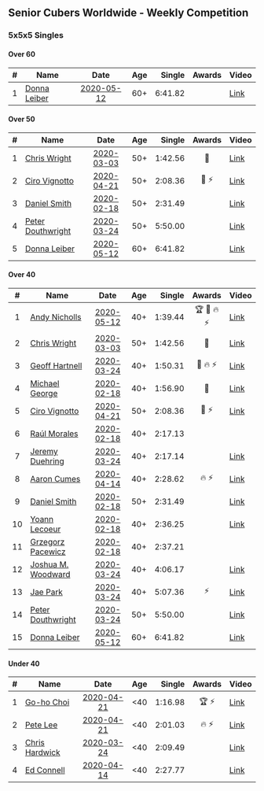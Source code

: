 ## Senior Cubers Worldwide - Weekly Competition
### 5x5x5 Singles

#### Over 60

| # | Name | Date | Age | Single | Awards | Video |
| :--: | -- | :--: | :--: | --: | :--: | -- |
| 1 | [Donna Leiber](../persons/donna_leiber.md) | [2020-05-12](results/2020-05-12.md) | 60+ | 6:41.82 |  | [Link](https://www.facebook.com/events/276138643524223/permalink/278589523279135/) |

#### Over 50

| # | Name | Date | Age | Single | Awards | Video |
| :--: | -- | :--: | :--: | --: | :--: | -- |
| 1 | [Chris Wright](../persons/chris_wright.md) | [2020-03-03](results/2020-03-03.md) | 50+ | 1:42.56 | 🥇 | [Link](https://www.facebook.com/events/2637344919882558/permalink/2639952702955113/) |
| 2 | [Ciro Vignotto](../persons/ciro_vignotto.md) | [2020-04-21](results/2020-04-21.md) | 50+ | 2:08.36 | 🥈 ⚡ | [Link](https://www.facebook.com/ciro.vignotto/videos/10221784538578284/) |
| 3 | [Daniel Smith](../persons/daniel_smith.md) | [2020-02-18](results/2020-02-18.md) | 50+ | 2:31.49 |  | [Link](https://www.facebook.com/events/538921670053895/permalink/539390146673714/) |
| 4 | [Peter Douthwright](../persons/peter_douthwright.md) | [2020-03-24](results/2020-03-24.md) | 50+ | 5:50.00 |  | [Link](https://www.facebook.com/events/5078365835514885/permalink/5098666160151519/) |
| 5 | [Donna Leiber](../persons/donna_leiber.md) | [2020-05-12](results/2020-05-12.md) | 60+ | 6:41.82 |  | [Link](https://www.facebook.com/events/276138643524223/permalink/278589523279135/) |

#### Over 40

| # | Name | Date | Age | Single | Awards | Video |
| :--: | -- | :--: | :--: | --: | :--: | -- |
| 1 | [Andy Nicholls](../persons/andy_nicholls.md) | [2020-05-12](results/2020-05-12.md) | 40+ | 1:39.44 | 🏆 🥇 🔥 ⚡ | [Link](https://www.facebook.com/events/276138643524223/permalink/276779116793509/) |
| 2 | [Chris Wright](../persons/chris_wright.md) | [2020-03-03](results/2020-03-03.md) | 50+ | 1:42.56 | 🥇 | [Link](https://www.facebook.com/events/2637344919882558/permalink/2639952702955113/) |
| 3 | [Geoff Hartnell](../persons/geoff_hartnell.md) | [2020-03-24](results/2020-03-24.md) | 40+ | 1:50.31 | 🥈 🔥 ⚡ | [Link](https://www.facebook.com/events/5078365835514885/permalink/5101262129891922/) |
| 4 | [Michael George](../persons/michael_george.md) | [2020-02-18](results/2020-02-18.md) | 40+ | 1:56.90 | 🥈 | [Link](https://www.facebook.com/events/538921670053895/permalink/539655733313822/) |
| 5 | [Ciro Vignotto](../persons/ciro_vignotto.md) | [2020-04-21](results/2020-04-21.md) | 50+ | 2:08.36 | 🥈 ⚡ | [Link](https://www.facebook.com/ciro.vignotto/videos/10221784538578284/) |
| 6 | [Raúl Morales](../persons/raul_morales.md) | [2020-02-18](results/2020-02-18.md) | 40+ | 2:17.13 |  | |
| 7 | [Jeremy Duehring](../persons/jeremy_duehring.md) | [2020-03-24](results/2020-03-24.md) | 40+ | 2:17.14 |  | [Link](https://www.facebook.com/events/5078365835514885/permalink/5082560948428707/) |
| 8 | [Aaron Cumes](../persons/aaron_cumes.md) | [2020-04-14](results/2020-04-14.md) | 40+ | 2:28.62 | 🔥 ⚡ | [Link](https://www.facebook.com/events/1400953806773430/permalink/1401875770014567/) |
| 9 | [Daniel Smith](../persons/daniel_smith.md) | [2020-02-18](results/2020-02-18.md) | 50+ | 2:31.49 |  | [Link](https://www.facebook.com/events/538921670053895/permalink/539390146673714/) |
| 10 | [Yoann Lecoeur](../persons/yoann_lecoeur.md) | [2020-02-18](results/2020-02-18.md) | 40+ | 2:36.25 |  | [Link](https://www.facebook.com/events/538921670053895/permalink/541223923157003/) |
| 11 | [Grzegorz Pacewicz](../persons/grzegorz_pacewicz.md) | [2020-02-18](results/2020-02-18.md) | 40+ | 2:37.21 |  | |
| 12 | [Joshua M. Woodward](../persons/joshua_m._woodward.md) | [2020-03-24](results/2020-03-24.md) | 40+ | 4:06.17 |  | [Link](https://www.facebook.com/events/5078365835514885/permalink/5101597413191727/) |
| 13 | [Jae Park](../persons/jae_park.md) | [2020-03-24](results/2020-03-24.md) | 40+ | 5:07.36 | ⚡ | [Link](https://www.facebook.com/events/5078365835514885/permalink/5079528812065254/) |
| 14 | [Peter Douthwright](../persons/peter_douthwright.md) | [2020-03-24](results/2020-03-24.md) | 50+ | 5:50.00 |  | [Link](https://www.facebook.com/events/5078365835514885/permalink/5098666160151519/) |
| 15 | [Donna Leiber](../persons/donna_leiber.md) | [2020-05-12](results/2020-05-12.md) | 60+ | 6:41.82 |  | [Link](https://www.facebook.com/events/276138643524223/permalink/278589523279135/) |

#### Under 40

| # | Name | Date | Age | Single | Awards | Video |
| :--: | -- | :--: | :--: | --: | :--: | -- |
| 1 | [Go-ho Choi](../persons/go-ho_choi.md) | [2020-04-21](results/2020-04-21.md) | <40 | 1:16.98 | 🏆 ⚡ | [Link](https://www.facebook.com/events/538096063773916/permalink/542383880011801/) |
| 2 | [Pete Lee](../persons/pete_lee.md) | [2020-04-21](results/2020-04-21.md) | <40 | 2:01.03 | 🔥 ⚡ | [Link](https://www.facebook.com/events/538096063773916/permalink/539805363602986/) |
| 3 | [Chris Hardwick](../persons/chris_hardwick.md) | [2020-03-24](results/2020-03-24.md) | <40 | 2:09.49 |  | [Link](https://www.facebook.com/events/5078365835514885/permalink/5107384065946395/) |
| 4 | [Ed Connell](../persons/ed_connell.md) | [2020-04-14](results/2020-04-14.md) | <40 | 2:27.77 |  | [Link](https://www.facebook.com/events/1400953806773430/permalink/1404474776421333/) |


<!-- Global site tag (gtag.js) - Google Analytics -->
<script async src="https://www.googletagmanager.com/gtag/js?id=UA-86348435-3"></script>
<script>window.dataLayer = window.dataLayer || []; function gtag() {dataLayer.push(arguments);} gtag('js', new Date()); gtag('config', 'UA-86348435-3');</script>
